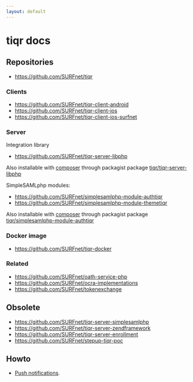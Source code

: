 ```yaml
---
layout: default
---
```


# tiqr docs

## Repositories

- https://github.com/SURFnet/tiqr

### Clients

- https://github.com/SURFnet/tiqr-client-android
- https://github.com/SURFnet/tiqr-client-ios
- https://github.com/SURFnet/tiqr-client-ios-surfnet

### Server 

Integration library

- https://github.com/SURFnet/tiqr-server-libphp

Also installable with [composer](https://getcomposer.org) through packagist package [tiqr/tiqr-server-libphp](https://packagist.org/packages/tiqr/tiqr-server-libphp)

SimpleSAMLphp modules:

- https://github.com/SURFnet/simplesamlphp-module-authtiqr
- https://github.com/SURFnet/simplesamlphp-module-themetiqr

Also installable with [composer](https://getcomposer.org) through packagist package [tiqr/simplesamlphp-module-authtiqr](https://packagist.org/packages/tiqr/simplesamlphp-module-authtiqr)

### Docker image

- https://github.com/SURFnet/tiqr-docker

### Related

- https://github.com/SURFnet/oath-service-php
- https://github.com/SURFnet/ocra-implementations
- https://github.com/SURFnet/tokenexchange

## Obsolete

- https://github.com/SURFnet/tiqr-server-simplesamlphp
- https://github.com/SURFnet/tiqr-server-zendframework
- https://github.com/SURFnet/tiqr-server-enrollment
- https://github.com/SURFnet/stepup-tiqr-poc

## Howto

- [Push notifications](./push.md).
